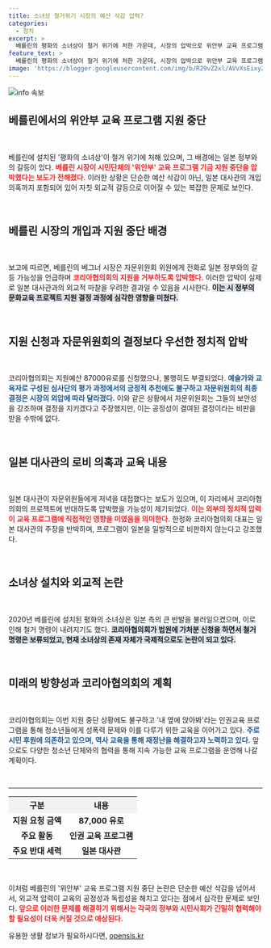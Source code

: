 ```yaml
---
title: 소녀상 철거위기 시장의 예산 삭감 압력?
categories:
  - 정치
excerpt: >
  베를린의 평화의 소녀상이 철거 위기에 처한 가운데, 시장의 압박으로 위안부 교육 프로그램 지원이 중단되며 갈등이 심화되고 있다. 일본 대사관의 로비 의혹까지 제기된 상황, 이 사건의 배경은? 클릭해서 확인해보세요!
feature_text: >
  베를린의 평화의 소녀상이 철거 위기에 처한 가운데, 시장의 압박으로 위안부 교육 프로그램 지원이 중단되며 갈등이 심화되고 있다. 일본 대사관의 로비 의혹까지 제기된 상황, 이 사건의 배경은? 클릭해서 확인해보세요!
image: 'https://blogger.googleusercontent.com/img/b/R29vZ2xl/AVvXsEixyZcFfHzMRdzZMjFBmAUKJYCLCGyLL1o632UiGVXcaFdKo_bkvkuCioo0uUKlGfBVcT3P84aROyZIXSBEx3Aw5nCQ3pTgDom1WDC4m8eifvWiAmWEEVb4x6G_l8C0QH225ldMjyaFvpxGEBGNO37VmDTDMHGhJPq73UglMfDca1-0aw/s1600/blogspot.png'
---
```


<p><img src="https://blogger.googleusercontent.com/img/b/R29vZ2xl/AVvXsEixyZcFfHzMRdzZMjFBmAUKJYCLCGyLL1o632UiGVXcaFdKo_bkvkuCioo0uUKlGfBVcT3P84aROyZIXSBEx3Aw5nCQ3pTgDom1WDC4m8eifvWiAmWEEVb4x6G_l8C0QH225ldMjyaFvpxGEBGNO37VmDTDMHGhJPq73UglMfDca1-0aw/s1600/blogspot.png" alt="info 속보" /></p>

<h2 data-ke-size="size26">베를린에서의 위안부 교육 프로그램 지원 중단</h2>

<p data-ke-size="size16">&nbsp;</p>

<p>베를린에 설치된 '평화의 소녀상'이 철거 위기에 처해 있으며, 그 배경에는 일본 정부와의 갈등이 있다. <b><span style="color: #ee2323;">베를린 시장이 시민단체의 '위안부' 교육 프로그램 기금 지원 중단을 압박했다는 보도가 전해졌다.</span></b> 이러한 상황은 단순한 예산 삭감이 아닌, 일본 대사관의 개입 의혹까지 포함되어 있어 자칫 외교적 갈등으로 이어질 수 있는 복잡한 문제로 보인다. </p>

<p data-ke-size="size16">&nbsp;</p>

<h2 data-ke-size="size26">베를린 시장의 개입과 지원 중단 배경</h2>

<p data-ke-size="size16">&nbsp;</p>

<p>보고에 따르면, 베를린의 베그너 시장은 자문위원회 위원에게 전화로 일본 정부와의 갈등 가능성을 언급하며 <b><span style="color: #ee2323;">코리아협의회의 지원을 거부하도록 압박했다.</span></b> 이러한 압박이 실제로 일본 대사관과의 외교적 마찰을 우려한 결과일 수 있음을 시사한다. <b><span style="background-color: #21538527;">이는 시 정부의 문화교육 프로젝트 지원 결정 과정에 심각한 영향을 미쳤다.</span></b></p>

<p data-ke-size="size16">&nbsp;</p> 

<h2 data-ke-size="size26">지원 신청과 자문위원회의 결정보다 우선한 정치적 압박</h2>

<p data-ke-size="size16">&nbsp;</p>

<p>코리아협의회는 지원예산 87000유로를 신청했으나, 불행히도 부결되었다. <b><span style="color: #1a5490;">예술가와 교육자로 구성된 심사단의 평가 과정에서의 긍정적 추천에도 불구하고 자문위원회의 최종 결정은 시장의 외압에 따라 달라졌다.</span></b> 이와 같은 상황에서 자문위원회는 그들의 보안성을 강조하며 결정을 지키겠다고 주장했지만, 이는 공정성이 결여된 결정이라는 비판을 받을 수밖에 없다.</p>

<p data-ke-size="size16">&nbsp;</p> 

<h2 data-ke-size="size26">일본 대사관의 로비 의혹과 교육 내용</h2>

<p data-ke-size="size16">&nbsp;</p>

<p>일본 대사관이 자문위원들에게 저녁을 대접했다는 보도가 있으며, 이 자리에서 코리아협의회의 프로젝트에 반대하도록 압박했을 가능성이 제기되었다. <b><span style="color: #ee2323;">이는 외부의 정치적 압력이 교육 프로그램에 직접적인 영향을 미였음을 의미한다.</span></b> 한정화 코리아협의회 대표는 일본 대사관의 주장을 반박하며, 프로그램이 일본을 일방적으로 비판하지 않는다고 강조했다.</p>

<p data-ke-size="size16">&nbsp;</p> 

<h2 data-ke-size="size26">소녀상 설치와 외교적 논란</h2>

<p data-ke-size="size16">&nbsp;</p> 

<p>2020년 베를린에 설치된 평화의 소녀상은 일본 측의 큰 반발을 불러일으켰으며, 이로 인해 철거 명령이 내려지기도 했다. <b><span style="background-color: #21538527;">코리아협의회가 법원에 가처분 신청을 하면서 철거 명령은 보류되었고, 현재 소녀상의 존재 자체가 국제적으로도 논란이 되고 있다.</span></b> </p>

<p data-ke-size="size16">&nbsp;</p> 

<h2 data-ke-size="size26">미래의 방향성과 코리아협의회의 계획</h2>

<p data-ke-size="size16">&nbsp;</p> 

<p>코리아협의회는 이번 지원 중단 상황에도 불구하고 '내 옆에 앉아봐'라는 인권교육 프로그램을 통해 청소년들에게 성폭력 문제와 이를 다루기 위한 교육을 이어가고 있다. <b><span style="color: #1a5490;">주로 시민 후원에 의존하고 있으며, 역사 교육을 통해 재정난을 해결하고자 노력하고 있다.</span></b> 앞으로도 다양한 청소년 단체와의 협력을 통해 지속 가능한 교육 프로그램을 운영해 나갈 계획이다.</p>

<p data-ke-size="size16">&nbsp;</p> 

<hr>

<table style="width:100%; border-collapse:collapse;">
  <tr>
    <th style="text-align:center; background-color:#f2f2f2;">구분</th>
    <th style="text-align:center; background-color:#f2f2f2;">내용</th>
  </tr>
  <tr>
    <td style="text-align:center; height:17px;"><b>지원 요청 금액</b></td>
    <td style="text-align:center; height:17px;"><b>87,000 유로</b></td>
  </tr>
  <tr>
    <td style="text-align:center; height:17px;"><b>주요 활동</b></td>
    <td style="text-align:center; height:17px;"><b>인권 교육 프로그램</b></td>
  </tr>
  <tr>
    <td style="text-align:center; height:17px;"><b>주요 반대 세력</b></td>
    <td style="text-align:center; height:17px;"><b>일본 대사관</b></td>
  </tr>
</table>

<p data-ke-size="size16">&nbsp;</p> 

<p>이처럼 베를린의 '위안부' 교육 프로그램 지원 중단 논란은 단순한 예산 삭감을 넘어서서, 외교적 압력이 교육의 공정성과 독립성을 해치고 있다는 점에서 심각한 문제로 보인다. <b><span style="color: #ee2323;">앞으로 이러한 문제를 해결하기 위해서는 각국의 정부와 시민사회가 긴밀히 협력해야 할 필요성이 더욱 커질 것으로 예상된다.</span></b></p>
유용한 생활 정보가 필요하시다면, <a href="https://opensis.kr" rel="dofollow">opensis.kr</a>


